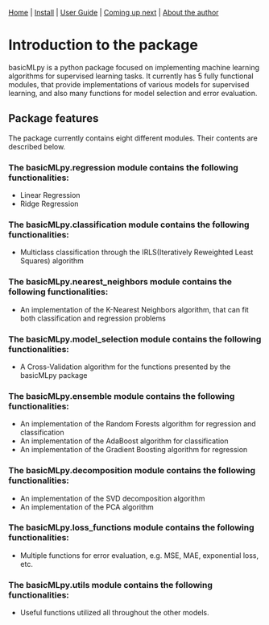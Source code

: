 [Home](https://henrysilvacs.github.io/basicMLpy/)  | [Install](https://henrysilvacs.github.io/basicMLpy/install) | [User Guide](https://henrysilvacs.github.io/basicMLpy/user_guide) | [Coming up next](https://henrysilvacs.github.io/basicMLpy/coming_up_next) | [About the author](https://henrysilvacs.github.io/basicMLpy/about)
# Introduction to the package
basicMLpy is a python package focused on implementing machine learning algorithms for supervised learning tasks. It currently has 5 fully functional modules, that provide implementations of various models for supervised learning, and also many functions for model selection and error evaluation.
## Package features
The package currently contains eight different modules. Their contents are described below.

### The basicMLpy.regression module contains the following functionalities:
* Linear Regression 
* Ridge Regression 

### The basicMLpy.classification module contains the following functionalities:
* Multiclass classification through the IRLS(Iteratively Reweighted Least Squares) algorithm

### The basicMLpy.nearest_neighbors module contains the following functionalities:
* An implementation of the K-Nearest Neighbors algorithm, that can fit both classification and regression problems

### The basicMLpy.model_selection module contains the following functionalities:
* A Cross-Validation algorithm for the functions presented by the basicMLpy package

### The basicMLpy.ensemble module contains the following functionalities:
* An implementation of the Random Forests algorithm for regression and classification
* An implementation of the AdaBoost algorithm for classification
* An implementation of the Gradient Boosting algorithm for regression

### The basicMLpy.decomposition module contains the following functionalities:
* An implementation of the SVD decomposition algorithm
* An implementation of the PCA algorithm

### The basicMLpy.loss_functions module contains the following functionalities:
* Multiple functions for error evaluation, e.g. MSE, MAE, exponential loss, etc.

### The basicMLpy.utils module contains the following functionalities:
* Useful functions utilized all throughout the other models.


  
